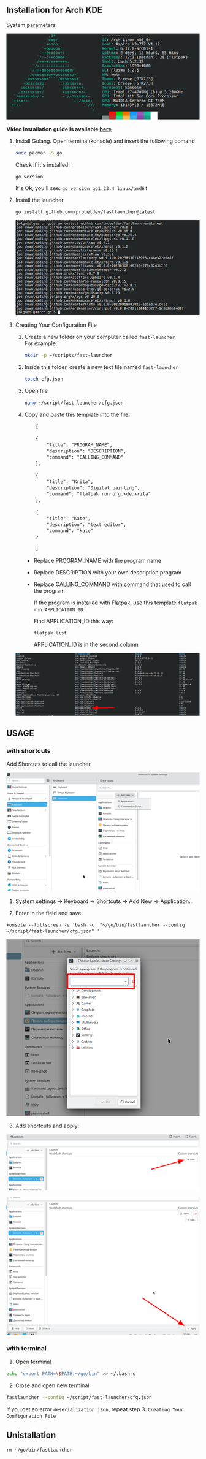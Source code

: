 ## Installation for Arch KDE

System parameters

<div align="center">

![system_parameters](images/system_parameters.png)

</div>

**Video installation guide is available [here](link)**

1. Install Golang. Open terminal(konsole) and insert the following comand

    ```bash
    sudo pacman -S go
    ```
    Check if it's installed: 
    ```
    go version
    ```

    If's Ok, you'll see:
      `go version go1.23.4 linux/amd64`


2. Install the launcher

    ```
    go install github.com/probeldev/fastlauncher@latest
    ```

    <div align="center">

    ![system_parameters](images/install.png)

    </div>

3. Creating Your Configuration File

    1. Create a new folder on your computer called `fast-launcher`  
    For example:

        ```bash
        mkdir -p ~/scripts/fast-launcher
        ```
    2. Inside this folder, create a new text file named `fast-launcher`
    
        ```bash
        touch cfg.json
        ```

    3. Open file

        ```bash
        nano ~/script/fast-launcher/cfg.json
        ```
    3. Copy and paste this template into the file:


        ```
            [

            {
                "title": "PROGRAM_NAME",
                "description": "DESCRIPTION",
                "command": "CALLING_COMMAND"
            },

            {
                "title": "Krita",
                "description": "Digital painting",
                "command": "flatpak run org.kde.krita"
            },

            {
                "title": "Kate",
                "description": "text editor",
                "command": "kate"
            }

            ]

        ```
        - Replace PROGRAM_NAME with the program name
        - Replace DESCRIPTION with your own description program
        - Replace CALLING_COMMAND with command that used to call the program

            If the program is installed with Flatpak, use this template `flatpak run APPLICATION_ID`.

             Find APPLICATION_ID this way:
            
            ```
            flatpak list
            ```

            APPLICATION_ID is in the second column

    <div align="center">

    ![system_parameters](images/flatpaklist.png)

    </div>

    
## USAGE

 ### with shortcuts

Add Shorcuts to call the launcher

<div align="center">

![system_parameters](images/hotkey.png)

</div>

1. System settings -> Keyboard -> Shortcuts -> Add New -> Application...

2. Enter in the field and save:

```
konsole --fullscreen -e 'bash -c  "~/go/bin/fastlauncher --config ~/script/fast-launcher/cfg.json" '
```
<div align="center">

![system_parameters](images/add.png)

</div>

3. Add shortcuts and apply:

<div align="center">

![system_parameters](images/add2.png)

</div>

<div align="center">

![system_parameters](images/add3.png)

</div>

### with terminal

1. Open terminal

```bash
echo "export PATH=\$PATH:~/go/bin" >> ~/.bashrc
```

2. Close and open new terminal

```bash
fastlauncher --config ~/script/fast-launcher/cfg.json
```


If you get an error `deserialization json`, repeat step 3. `Creating Your Configuration File` 

## Unistallation

```
rm ~/go/bin/fastlauncher
```
